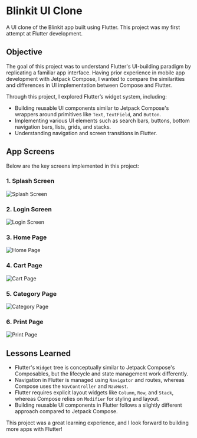 # Blinkit UI Clone

A UI clone of the Blinkit app built using Flutter. This project was my first attempt at Flutter development.

## Objective
The goal of this project was to understand Flutter's UI-building paradigm by replicating a familiar app interface. Having prior experience in mobile app development with Jetpack Compose, I wanted to compare the similarities and differences in UI implementation between Compose and Flutter. 

Through this project, I explored Flutter’s widget system, including:
- Building reusable UI components similar to Jetpack Compose's wrappers around primitives like `Text`, `TextField`, and `Button`.
- Implementing various UI elements such as search bars, buttons, bottom navigation bars, lists, grids, and stacks.
- Understanding navigation and screen transitions in Flutter.

## App Screens
Below are the key screens implemented in this project:

### 1. Splash Screen
![Splash Screen](./screenshots/splash_screen.png)

### 2. Login Screen
![Login Screen](./screenshots/login_page.png)

### 3. Home Page
![Home Page](./screenshots/home_page.png)

### 4. Cart Page
![Cart Page](./screenshots/cart_page.png)

### 5. Category Page
![Category Page](./screenshots/category_page.png)

### 6. Print Page
![Print Page](./screenshots/print_page.png)

## Lessons Learned
- Flutter's `Widget` tree is conceptually similar to Jetpack Compose's Composables, but the lifecycle and state management work differently.
- Navigation in Flutter is managed using `Navigator` and routes, whereas Compose uses the `NavController` and `NavHost`.
- Flutter requires explicit layout widgets like `Column`, `Row`, and `Stack`, whereas Compose relies on `Modifier` for styling and layout.
- Building reusable UI components in Flutter follows a slightly different approach compared to Jetpack Compose.

This project was a great learning experience, and I look forward to building more apps with Flutter!
